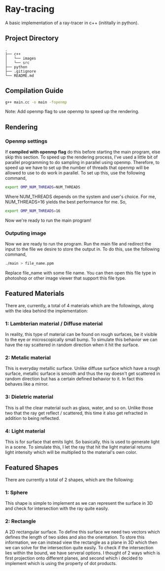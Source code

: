 # Ray-tracing

A basic implementation of a ray-tracer in c++ (inititally in python).

## Project Directory

```
.
├── c++
│   └── images
│   └── src
├── python                   
├── .gitignore
└── README.md
```

## Compilation Guide

```bash
g++ main.cc -o main -fopenmp
```

Note: Add openmp flag to use openmp to speed up the rendering.

## Rendering

### Openmp settings

If **compiled with openmp flag** do this before starting the main program, else skip this section. 
To speed up the rendering process, I've used a little bit of parallel programming to do sampling in parallel using openmp.
Therefore, to speed up we have to set up the number of threads that openmp will be allowed to use to do work in parallel.
To set up this, use the following command,

```bash
export OMP_NUM_THREADS=NUM_THREADS
```

Where NUM_THREADS depends on the system and user's choice. For me, NUM_THREADS=16 yields the best performance for me. So,

```bash
export OMP_NUM_THREADS=16
```

Now we're ready to run the main program!

### Outputing image

Now we are ready to run the program. Run the main file and redirect the input to the file we desire to store 
the output in. To do this, use the following command,

```bash
./main > file_name.ppm 
```

Replace file_name with some file name. You can then open this file type in photoshop or other image viewer that support this file type.

## Featured Materials

There are, currently, a total of 4 materials which are the followings, along with the idea behind the implementation:

### 1: Lambterian material / Diffuse material

In reality, this type of material can be found on rough surfaces, be it visible to the eye or microscopically small bump. 
To simulate this behavior we can have the ray scattered in random direction when it hit the surface.

### 2: Metalic material

This is everyday metallic surface. Unlike diffuse surface which have a rough surface, metallic surface is smooth and thus the ray
doesn't get scattered in random direction but has a certain defined behavior to it. In fact this behaves like a mirror.

### 3: Dieletric material

This is all the clear material such as glass, water, and so on. Unlike those two that the ray get reflect / scattered, 
this time it also get refracted in addition to being reflected. 

### 4: Light material

This is for surface that emits light. So basically, this is used to generate light in a scene. To simulate this,
I let the ray that hit the light material returns light intensity which will be multiplied to the material's own color.

## Featured Shapes

There are currently a total of 2 shapes, which are the following:

### 1: Sphere

This shape is simple to implement as we can represent the surface in 3D and check for intersection 
with the ray quite easily.

### 2: Rectangle

A 2D rectangular surface. To define this surface we need two vectors which defines the length of two sides and also the orientation. 
To store this information, we can instead view the rectangle as a plane in 3D which then we can solve for the intersection quite easily.
To check if the intersection lies within the bound, we have serveral options. I thought of 2 ways which is first projection onto different planes, and 
second which i decided to implement which is using the property of dot products.


